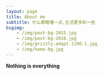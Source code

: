 ```yaml
---
layout: page
title: About me
subtitle: 什么都略懂一点,生活更多彩一些
bigimg: 
    - /img/post-bg-2015.jpg
    - /img/post-bg-2018.jpg
    - /img/grizzly.adapt.1190.1.jpg
    - /img/home-bg.jpg
---
```


**Nothing is everything**